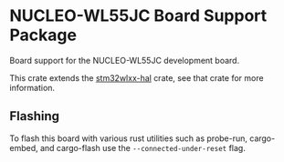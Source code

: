 # NUCLEO-WL55JC Board Support Package

Board support for the NUCLEO-WL55JC development board.

This crate extends the [stm32wlxx-hal] crate, see that crate for more information.

## Flashing

To flash this board with various rust utilities such as probe-run, cargo-embed, and cargo-flash use the `--connected-under-reset` flag.

[stm32wlxx-hal]: https://github.com/stm32-rs/stm32wlxx-hal
